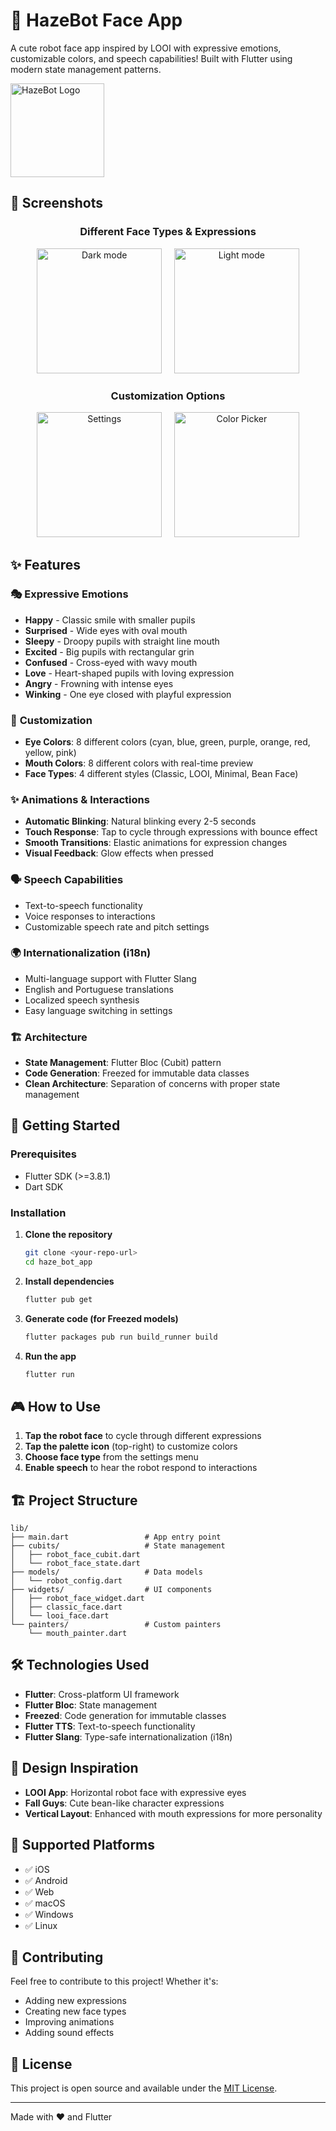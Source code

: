 # 🤖 HazeBot Face App

A cute robot face app inspired by LOOI with expressive emotions, customizable colors, and speech capabilities! Built with Flutter using modern state management patterns.

<img src="assets/images/logo.png" width="150" alt="HazeBot Logo"/>

## 📸 Screenshots

<div align="center">

### Different Face Types & Expressions
<img src="docs/Simulator Screenshot - iPhone 16 Plus - 2025-06-15 at 03.17.41.png" width="200" alt="Dark mode"/> &nbsp;&nbsp;&nbsp;
<img src="docs/Simulator Screenshot - iPhone 16 Plus - 2025-06-15 at 03.20.14.png" width="200" alt="Light mode"/>

### Customization Options
<img src="docs/Simulator Screenshot - iPhone 16 Plus - 2025-06-15 at 03.19.57.png" width="200" alt="Settings"/> &nbsp;&nbsp;&nbsp;
<img src="docs/Simulator Screenshot - iPhone 16 Plus - 2025-06-15 at 03.18.29.png" width="200" alt="Color Picker"/>

</div>

## ✨ Features

### 🎭 **Expressive Emotions**
- **Happy** - Classic smile with smaller pupils
- **Surprised** - Wide eyes with oval mouth  
- **Sleepy** - Droopy pupils with straight line mouth
- **Excited** - Big pupils with rectangular grin
- **Confused** - Cross-eyed with wavy mouth
- **Love** - Heart-shaped pupils with loving expression
- **Angry** - Frowning with intense eyes
- **Winking** - One eye closed with playful expression

### 🎨 **Customization**
- **Eye Colors**: 8 different colors (cyan, blue, green, purple, orange, red, yellow, pink)
- **Mouth Colors**: 8 different colors with real-time preview
- **Face Types**: 4 different styles (Classic, LOOI, Minimal, Bean Face)

### ✨ **Animations & Interactions**
- **Automatic Blinking**: Natural blinking every 2-5 seconds
- **Touch Response**: Tap to cycle through expressions with bounce effect
- **Smooth Transitions**: Elastic animations for expression changes
- **Visual Feedback**: Glow effects when pressed

### 🗣️ **Speech Capabilities**
- Text-to-speech functionality
- Voice responses to interactions
- Customizable speech rate and pitch settings

### 🌍 **Internationalization (i18n)**
- Multi-language support with Flutter Slang
- English and Portuguese translations
- Localized speech synthesis
- Easy language switching in settings

### 🏗️ **Architecture**
- **State Management**: Flutter Bloc (Cubit) pattern
- **Code Generation**: Freezed for immutable data classes
- **Clean Architecture**: Separation of concerns with proper state management

## 🚀 Getting Started

### Prerequisites
- Flutter SDK (>=3.8.1)
- Dart SDK

### Installation

1. **Clone the repository**
   ```bash
   git clone <your-repo-url>
   cd haze_bot_app
   ```

2. **Install dependencies**
   ```bash
   flutter pub get
   ```

3. **Generate code (for Freezed models)**
   ```bash
   flutter packages pub run build_runner build
   ```

4. **Run the app**
   ```bash
   flutter run
   ```

## 🎮 How to Use

1. **Tap the robot face** to cycle through different expressions
2. **Tap the palette icon** (top-right) to customize colors
3. **Choose face type** from the settings menu
4. **Enable speech** to hear the robot respond to interactions

## 🏗️ Project Structure

```
lib/
├── main.dart                 # App entry point
├── cubits/                   # State management
│   ├── robot_face_cubit.dart
│   └── robot_face_state.dart
├── models/                   # Data models
│   └── robot_config.dart
├── widgets/                  # UI components
│   ├── robot_face_widget.dart
│   ├── classic_face.dart
│   └── looi_face.dart
└── painters/                 # Custom painters
    └── mouth_painter.dart
```

## 🛠️ Technologies Used

- **Flutter**: Cross-platform UI framework
- **Flutter Bloc**: State management
- **Freezed**: Code generation for immutable classes
- **Flutter TTS**: Text-to-speech functionality
- **Flutter Slang**: Type-safe internationalization (i18n)

## 🎨 Design Inspiration

- **LOOI App**: Horizontal robot face with expressive eyes
- **Fall Guys**: Cute bean-like character expressions
- **Vertical Layout**: Enhanced with mouth expressions for more personality

## 📱 Supported Platforms

- ✅ iOS
- ✅ Android
- ✅ Web
- ✅ macOS
- ✅ Windows
- ✅ Linux

## 🤝 Contributing

Feel free to contribute to this project! Whether it's:
- Adding new expressions
- Creating new face types
- Improving animations
- Adding sound effects

## 📄 License

This project is open source and available under the [MIT License](LICENSE).

---

Made with ❤️ and Flutter
